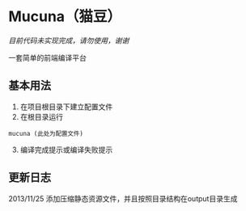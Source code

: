 Mucuna（猫豆）
======

*目前代码未实现完成，请勿使用，谢谢*

一套简单的前端编译平台


## 基本用法

1. 在项目根目录下建立配置文件
2. 在根目录运行
```
mucuna (此处为配置文件)
```
3. 编译完成提示或编译失败提示


## 更新日志

2013/11/25 添加压缩静态资源文件，并且按照目录结构在output目录生成